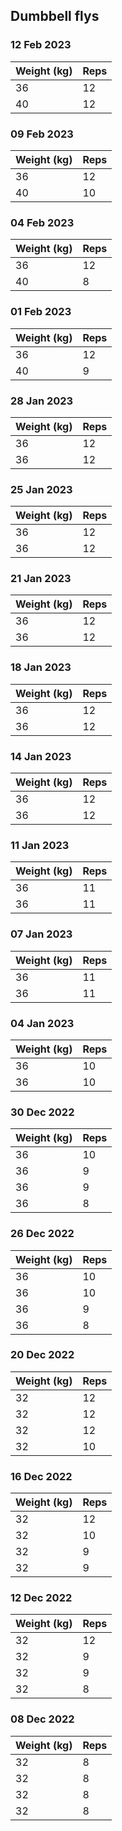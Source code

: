 ## Dumbbell flys

### 12 Feb 2023

| Weight (kg) | Reps |
| ----------- | ---- |
| 36 | 12 |
| 40 | 12 |

### 09 Feb 2023

| Weight (kg) | Reps |
| ----------- | ---- |
| 36 | 12 |
| 40 | 10 |

### 04 Feb 2023

| Weight (kg) | Reps |
| ----------- | ---- |
| 36 | 12 |
| 40 | 8 |

### 01 Feb 2023

| Weight (kg) | Reps |
| ----------- | ---- |
| 36 | 12 |
| 40 | 9 |

### 28 Jan 2023

| Weight (kg) | Reps |
| ----------- | ---- |
| 36 | 12 |
| 36 | 12 |

### 25 Jan 2023

| Weight (kg) | Reps |
| ----------- | ---- |
| 36 | 12 |
| 36 | 12 |

### 21 Jan 2023

| Weight (kg) | Reps |
| ----------- | ---- |
| 36 | 12 |
| 36 | 12 |

### 18 Jan 2023

| Weight (kg) | Reps |
| ----------- | ---- |
| 36 | 12 |
| 36 | 12 |

### 14 Jan 2023

| Weight (kg) | Reps |
| ----------- | ---- |
| 36 | 12 |
| 36 | 12 |

### 11 Jan 2023

| Weight (kg) | Reps |
| ----------- | ---- |
| 36 | 11 |
| 36 | 11 |

### 07 Jan 2023

| Weight (kg) | Reps |
| ----------- | ---- |
| 36 | 11 |
| 36 | 11 |

### 04 Jan 2023

| Weight (kg) | Reps |
| ----------- | ---- |
| 36 | 10 |
| 36 | 10 |

### 30 Dec 2022

| Weight (kg) | Reps |
| ----------- | ---- |
| 36 | 10 |
| 36 | 9 |
| 36 | 9 |
| 36 | 8 |

### 26 Dec 2022

| Weight (kg) | Reps |
| ----------- | ---- |
| 36 | 10 |
| 36 | 10 |
| 36 | 9 |
| 36 | 8 |

### 20 Dec 2022

| Weight (kg) | Reps |
| ----------- | ---- |
| 32 | 12 |
| 32 | 12 |
| 32 | 12 |
| 32 | 10 |

### 16 Dec 2022

| Weight (kg) | Reps |
| ----------- | ---- |
| 32 | 12 |
| 32 | 10 |
| 32 | 9 |
| 32 | 9 |

### 12 Dec 2022

| Weight (kg) | Reps |
| ----------- | ---- |
| 32 | 12 |
| 32 | 9 |
| 32 | 9 |
| 32 | 8 |

### 08 Dec 2022

| Weight (kg) | Reps |
| ----------- | ---- |
| 32 | 8 |
| 32 | 8 |
| 32 | 8 |
| 32 | 8 |